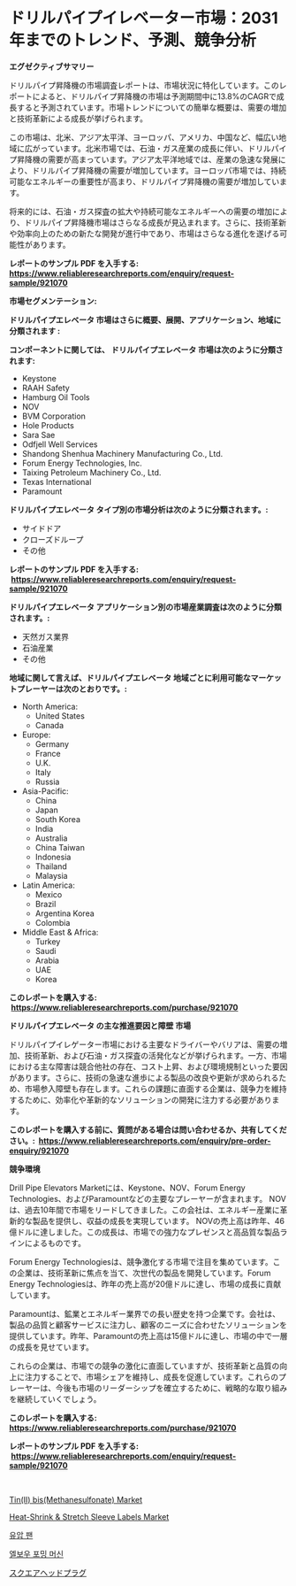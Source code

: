<p><h1>ドリルパイプイレベーター市場：2031年までのトレンド、予測、競争分析</h1></p><p><strong>エグゼクティブサマリー</strong></p>
<p><p>ドリルパイプ昇降機の市場調査レポートは、市場状況に特化しています。このレポートによると、ドリルパイプ昇降機の市場は予測期間中に13.8%のCAGRで成長すると予測されています。市場トレンドについての簡単な概要は、需要の増加と技術革新による成長が挙げられます。</p><p>この市場は、北米、アジア太平洋、ヨーロッパ、アメリカ、中国など、幅広い地域に広がっています。北米市場では、石油・ガス産業の成長に伴い、ドリルパイプ昇降機の需要が高まっています。アジア太平洋地域では、産業の急速な発展により、ドリルパイプ昇降機の需要が増加しています。ヨーロッパ市場では、持続可能なエネルギーの重要性が高まり、ドリルパイプ昇降機の需要が増加しています。</p><p>将来的には、石油・ガス探査の拡大や持続可能なエネルギーへの需要の増加により、ドリルパイプ昇降機市場はさらなる成長が見込まれます。さらに、技術革新や効率向上のための新たな開発が進行中であり、市場はさらなる進化を遂げる可能性があります。</p></p>
<p><strong>レポートのサンプル PDF を入手する: <a href="https://www.reliableresearchreports.com/enquiry/request-sample/921070">https://www.reliableresearchreports.com/enquiry/request-sample/921070</a></strong></p>
<p><strong>市場セグメンテーション:</strong></p>
<p><strong> ドリルパイプエレベータ 市場はさらに概要、展開、アプリケーション、地域に分類されます :</strong></p>
<p><strong>コンポーネントに関しては、 ドリルパイプエレベータ 市場は次のように分類されます: &nbsp;</strong></p>
<p><ul><li>Keystone</li><li>RAAH Safety</li><li>Hamburg Oil Tools</li><li>NOV</li><li>BVM Corporation</li><li>Hole Products</li><li>Sara Sae</li><li>Odfjell Well Services</li><li>Shandong Shenhua Machinery Manufacturing Co., Ltd.</li><li>Forum Energy Technologies, Inc.</li><li>Taixing Petroleum Machinery Co., Ltd.</li><li>Texas International</li><li>Paramount</li></ul></p>
<p><strong> ドリルパイプエレベータ タイプ別の市場分析は次のように分類されます。:</strong></p>
<p><ul><li>サイドドア</li><li>クローズドループ</li><li>その他</li></ul></p>
<p><strong>レポートのサンプル PDF を入手する: &nbsp;<a href="https://www.reliableresearchreports.com/enquiry/request-sample/921070">https://www.reliableresearchreports.com/enquiry/request-sample/921070</a></strong></p>
<p><strong> ドリルパイプエレベータ アプリケーション別の市場産業調査は次のように分類されます。:</strong></p>
<p><ul><li>天然ガス業界</li><li>石油産業</li><li>その他</li></ul></p>
<p><strong>地域に関して言えば、ドリルパイプエレベータ 地域ごとに利用可能なマーケットプレーヤーは次のとおりです。:</strong></p>
<p><ul>
    <li>
        North America:
        <ul>
            <li>United States</li>
            <li>Canada</li>
        </ul>
    </li>
    <li>
        Europe:
        <ul>
            <li>Germany</li>
            <li>France</li>
            <li>U.K.</li>
            <li>Italy</li>
            <li>Russia</li>
        </ul>
    </li>
    <li>
        Asia-Pacific:
        <ul>
            <li>China</li>
            <li>Japan</li>
            <li>South Korea</li>
            <li>India</li>
            <li>Australia</li>
            <li>China Taiwan</li>
            <li>Indonesia</li>
            <li>Thailand</li>
            <li>Malaysia</li>
        </ul>
    </li>
    <li>
        Latin America:
        <ul>
            <li>Mexico</li>
            <li>Brazil</li>
            <li>Argentina Korea</li>
            <li>Colombia</li>
        </ul>
    </li>
    <li>
        Middle East & Africa:
        <ul>
            <li>Turkey</li>
            <li>Saudi</li>
            <li>Arabia</li>
            <li>UAE</li>
            <li>Korea</li>
        </ul>
    </li>
    </ul></p>
<p><strong>このレポートを購入する: &nbsp;<a href="https://www.reliableresearchreports.com/purchase/921070">https://www.reliableresearchreports.com/purchase/921070</a></strong></p>
<p><strong>ドリルパイプエレベータ の主な推進要因と障壁 市場</strong></p>
<p><p>ドリルパイプイレゲーター市場における主要なドライバーやバリアは、需要の増加、技術革新、および石油・ガス探査の活発化などが挙げられます。一方、市場における主な障害は競合他社の存在、コスト上昇、および環境規制といった要因があります。さらに、技術の急速な進歩による製品の改良や更新が求められるため、市場参入障壁も存在します。これらの課題に直面する企業は、競争力を維持するために、効率化や革新的なソリューションの開発に注力する必要があります。</p></p>
<p><strong>このレポートを購入する前に、質問がある場合は問い合わせるか、共有してください。:&nbsp; <a href="https://www.reliableresearchreports.com/enquiry/pre-order-enquiry/921070">https://www.reliableresearchreports.com/enquiry/pre-order-enquiry/921070</a></strong></p>
<p><strong>競争環境</strong></p>
<p><p>Drill Pipe Elevators Marketには、Keystone、NOV、Forum Energy Technologies、およびParamountなどの主要なプレーヤーが含まれます。 NOVは、過去10年間で市場をリードしてきました。この会社は、エネルギー産業に革新的な製品を提供し、収益の成長を実現しています。 NOVの売上高は昨年、46億ドルに達しました。この成長は、市場での強力なプレゼンスと高品質な製品ラインによるものです。</p><p>Forum Energy Technologiesは、競争激化する市場で注目を集めています。この企業は、技術革新に焦点を当て、次世代の製品を開発しています。Forum Energy Technologiesは、昨年の売上高が20億ドルに達し、市場の成長に貢献しています。</p><p>Paramountは、鉱業とエネルギー業界での長い歴史を持つ企業です。会社は、製品の品質と顧客サービスに注力し、顧客のニーズに合わせたソリューションを提供しています。昨年、Paramountの売上高は15億ドルに達し、市場の中で一層の成長を見せています。</p><p>これらの企業は、市場での競争の激化に直面していますが、技術革新と品質の向上に注力することで、市場シェアを維持し、成長を促進しています。これらのプレーヤーは、今後も市場のリーダーシップを確立するために、戦略的な取り組みを継続していくでしょう。</p></p>
<p><strong>このレポートを購入する: &nbsp; <a href="https://www.reliableresearchreports.com/purchase/921070">https://www.reliableresearchreports.com/purchase/921070</a></strong></p>
<p><strong>レポートのサンプル PDF を入手する: &nbsp;<a href="https://www.reliableresearchreports.com/enquiry/request-sample/921070">https://www.reliableresearchreports.com/enquiry/request-sample/921070</a></strong><strong></strong></p>
<p>&nbsp;</p>
<p><p><a href="https://issuu.com/reportprime-2/docs/tinii-bismethanesulfonate-market-size-2030.pptx">Tin(II) bis(Methanesulfonate) Market</a></p><p><a href="https://issuu.com/reportprime-2/docs/heat-shrink-stretch-sleeve-labels-market-size-2030">Heat-Shrink & Stretch Sleeve Labels Market</a></p><p><a href="https://github.com/sougarounis/Market-Research-Report-List-2/blob/main/9939023181982.md">유압 팬</a></p><p><a href="https://github.com/laholand/Market-Research-Report-List-2/blob/main/6276090181981.md">엘보우 포밍 머신</a></p><p><a href="https://github.com/mohamedbakry57/Market-Research-Report-List-2/blob/main/3029604181988.md">スクエアヘッドプラグ</a></p></p>